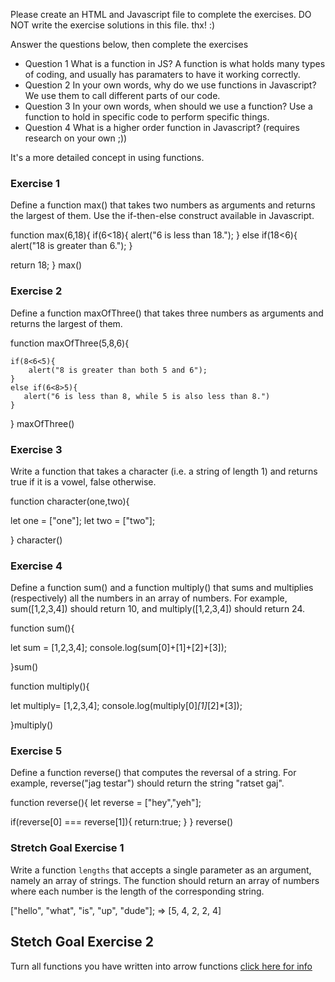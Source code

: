 Please create an HTML and Javascript file to complete the exercises.
DO NOT write the  exercise solutions in this file. thx! :)


Answer the questions below, then complete the exercises

- Question 1 
    What is a function in JS?
    A function is what holds many types of coding, and usually has paramaters to have it working correctly.
- Question 2
In your own words, why do we use functions in Javascript?
We use them to call different parts of our code.
- Question 3
In your own words, when should we use a function?
     Use a function to hold in specific code to perform specific things.
- Question 4
 What is a higher order function in Javascript? (requires research on your own ;))
     
It's a more detailed concept in using functions.






### Exercise 1

Define a function max() that takes two numbers as arguments and returns the largest of them. Use the if-then-else construct available in Javascript.

function max(6,18){
if(6<18){
alert("6 is less than 18.");
}
else if(18<6){
alert("18 is greater than 6.");
}

return 18;
}
max()

### Exercise 2

Define a function maxOfThree() that takes three numbers as arguments and returns the largest of them.

function maxOfThree(5,8,6){

    if(8<6<5){
        alert("8 is greater than both 5 and 6");
    }
    else if(6<8>5){
       alert("6 is less than 8, while 5 is also less than 8.")
    }
}
maxOfThree()
### Exercise 3

Write a function that takes a character (i.e. a string of length 1) and returns true if it is a vowel, false otherwise.

function character(one,two){

let one = ["one"];
let two = ["two"];



}
character()

### Exercise 4 

Define a function sum() and a function multiply() that sums and multiplies (respectively) all the numbers in an array of numbers. For example, sum([1,2,3,4]) should return 10, and multiply([1,2,3,4]) should return 24.

function sum(){

let sum = [1,2,3,4];
console.log(sum[0]+[1]+[2]+[3]);

}sum()

function multiply(){

let multiply= [1,2,3,4];
console.log(multiply[0]*[1]*[2]*[3]);

}multiply()

### Exercise 5 
Define a function reverse() that computes the reversal of a string. For example, reverse("jag testar") should return the string "ratset gaj".

function reverse(){
let reverse = ["hey","yeh"];

if(reverse[0] === reverse[1]){
    return:true;
}
}
reverse()



### Stretch Goal Exercise 1

Write a function `lengths` that accepts a single parameter as an argument, namely an array of strings. The function should return an array of numbers where each number is the length of the corresponding string.

 ["hello", "what", "is", "up", "dude"]; => [5, 4, 2, 2, 4]



## Stetch Goal Exercise 2
Turn all functions you have written into arrow functions [click here for info](https://developer.mozilla.org/en-US/docs/Web/JavaScript/Reference/Functions/Arrow_functions)